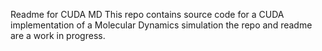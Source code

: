 Readme for CUDA MD
This repo contains source code for a CUDA implementation of a Molecular Dynamics simulation
the repo and readme are a work in progress.